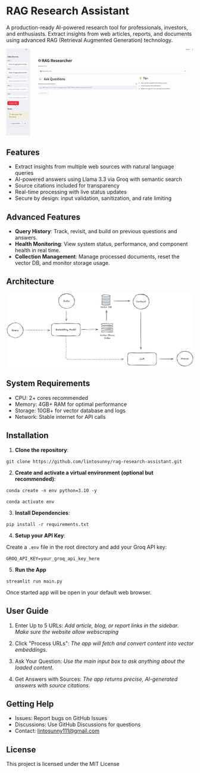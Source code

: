# RAG Research Assistant
A production-ready AI-powered research tool for professionals, investors, and enthusiasts. Extract insights from web articles, reports, and documents using advanced RAG (Retrieval Augmented Generation) technology.

![Demo](assets/demo.gif)

## Features
* Extract insights from multiple web sources with natural language queries
* AI-powered answers using Llama 3.3 via Groq with semantic search
* Source citations included for transparency
* Real-time processing with live status updates
* Secure by design: input validation, sanitization, and rate limiting

## Advanced Features
* **Query History**: Track, revisit, and build on previous questions and answers.
* **Health Monitoring**: View system status, performance, and component health in real time.
* **Collection Management**: Manage processed documents, reset the vector DB, and monitor storage usage.

## Architecture
![Architecture](assets/architecture.png)

## System Requirements
* CPU: 2+ cores recommended
* Memory: 4GB+ RAM for optimal performance
* Storage: 10GB+ for vector database and logs
* Network: Stable internet for API calls

## Installation

1. **Clone the repository**:

```
git clone https://github.com/lintosunny/rag-research-assistant.git
```

2. **Create and activate a virtual environment (optional but recommended)**:

```
conda create -n env python=3.10 -y
```

```
conda activate env
```

3. **Install Dependencies**:

```
pip install -r requirements.txt
```

4. **Setup your API Key**:

Create a ```.env``` file in the root directory and add your Groq API key:

```
GROQ_API_KEY=your_groq_api_key_here
```

5. **Run the App**
```
streamlit run main.py
```
Once started app will be open in your default web browser.

## User Guide

1. Enter Up to 5 URLs: *Add article, blog, or report links in the sidebar. Make sure the website allow webscraping*

2. Click "Process URLs": *The app will fetch and convert content into vector embeddings.*

3. Ask Your Question: *Use the main input box to ask anything about the loaded content.*

4. Get Answers with Sources: *The app returns precise, AI-generated answers with source citations.*

## Getting Help

* Issues: Report bugs on GitHub Issues
* Discussions: Use GitHub Discussions for questions
* Contact: lintosunny111@gmail.com

## License
This project is licensed under the MIT License 




